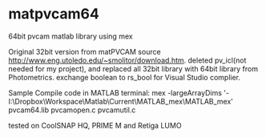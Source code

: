 # matpvcam64
64bit pvcam matlab library using mex

Original 32bit version from matPVCAM source http://www.eng.utoledo.edu/~smolitor/download.htm.
deleted pv_icl(not needed for my project), and replaced all 32bit library with 64bit library from Photometrics.
exchange boolean to rs_bool for Visual Studio complier.

Sample Compile code in MATLAB terminal:
mex -largeArrayDims '-I:\Dropbox\Workspace\Matlab\Current\MATLAB_mex\MATLAB_mex' pvcam64.lib pvcamopen.c pvcamutil.c

tested on CoolSNAP HQ, PRIME M and Retiga LUMO
